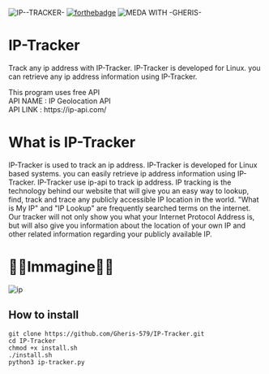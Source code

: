 ![IP--TRACKER-](https://github.com/Gheris-579/IP-Tracker/assets/103877241/5a94f00f-8a79-4906-8402-20c7342d8094)
[![forthebadge](https://forthebadge.com/images/badges/made-with-python.svg)](https://forthebadge.com)
![MEDA WITH -GHERIS-](https://github.com/Gheris-579/RANSOMEWARE/assets/103877241/8680eb64-f902-496d-8d48-1b4239340c40)
# IP-Tracker  
Track any ip address with IP-Tracker. IP-Tracker is developed for Linux. you can retrieve any ip address information using IP-Tracker.
<p>This program uses free API
<br/>API NAME : IP Geolocation API<br/> API LINK : https://ip-api.com/</p>

# What is IP-Tracker

IP-Tracker is used to track an ip address. IP-Tracker is developed for Linux based systems. you can easily retrieve ip address information using IP-Tracker. IP-Tracker use ip-api to track ip address. IP tracking is the technology behind our website that will give you an easy way to lookup, find, track and trace any publicly accessible IP location in the world. "What is My IP" and "IP Lookup" are frequently searched terms on the internet. Our tracker will not only show you what your Internet Protocol Address is, but will also give you information about the location of your own IP and other related information regarding your publicly available IP.


# 👨‍💻Immagine👩‍💻

![ip](https://user-images.githubusercontent.com/103877241/212124173-3165824a-e25e-4f56-b6c8-ae0aa8433242.png)

<h2>How to install</h2>

```
git clone https://github.com/Gheris-579/IP-Tracker.git
cd IP-Tracker
chmod +x install.sh
./install.sh
python3 ip-tracker.py
```
